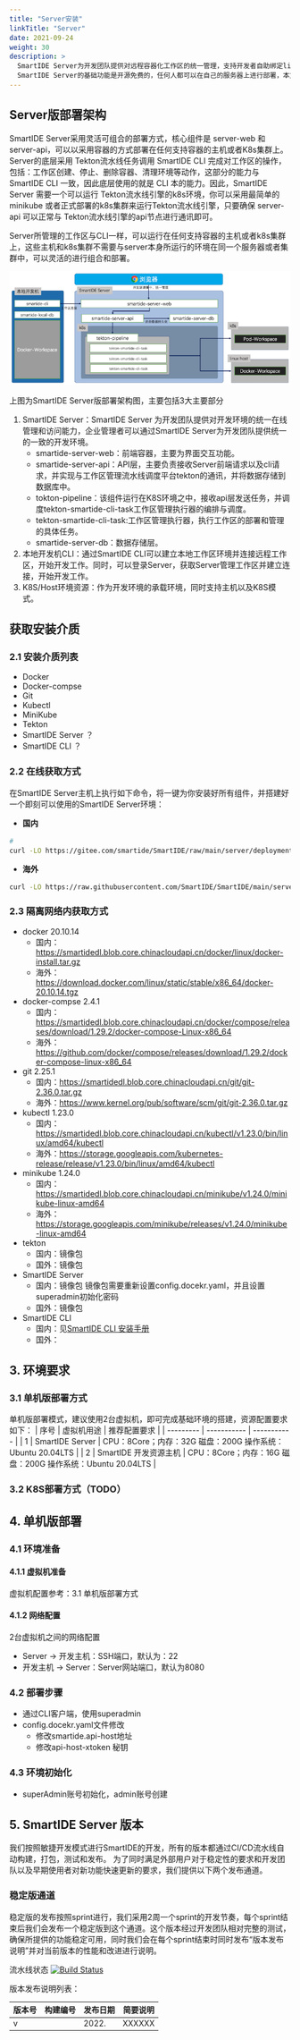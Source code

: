 ```yaml
---
title: "Server安装"
linkTitle: "Server"
date: 2021-09-24
weight: 30
description: >
  SmartIDE Server为开发团队提供对远程容器化工作区的统一管理，支持开发者自助绑定linux主机或者k8s集群作为工作区运行资源，并通过输入Git代码库地址来一键启动远程容器化工作区。
  SmartIDE Server的基础功能是开源免费的，任何人都可以在自己的服务器上进行部署，本文档描述如何完成Server的部署过程。
---
```


## Server版部署架构

SmartIDE Server采用灵活可组合的部署方式，核心组件是 server-web 和 server-api，可以以采用容器的方式部署在任何支持容器的主机或者K8s集群上。Server的底层采用 Tekton流水线任务调用 SmartIDE CLI 完成对工作区的操作，包括：工作区创建、停止、删除容器、清理环境等动作，这部分的能力与 SmartIDE CLI 一致，因此底层使用的就是 CLI 本的能力。因此，SmartIDE Server 需要一个可以运行 Tekton流水线引擎的k8s环境，你可以采用最简单的 minikube 或者正式部署的k8s集群来运行Tekton流水线引擎，只要确保 server-api 可以正常与 Tekton流水线引擎的api节点进行通讯即可。

Server所管理的工作区与CLI一样，可以运行在任何支持容器的主机或者k8s集群上，这些主机和k8s集群不需要与server本身所运行的环境在同一个服务器或者集群中，可以灵活的进行组合和部署。

![arch](images/server-arch.png)

上图为SmartIDE Server版部署架构图，主要包括3大主要部分

1. SmartIDE Server：SmartIDE Server 为开发团队提供对开发环境的统一在线管理和访问能力，企业管理者可以通过SmartIDE Server为开发团队提供统一的一致的开发环境。
    - smartide-server-web：前端容器，主要为界面交互功能。
    - smartide-server-api：API层，主要负责接收Server前端请求以及cli请求，并实现与工作区管理流水线调度平台tekton的通讯，并将数据存储到数据库中。
    - tokton-pipeline：该组件运行在K8S环境之中，接收api层发送任务，并调度tekton-smartide-cli-task工作区管理执行器的编排与调度。
    - tekton-smartide-cli-task:工作区管理执行器，执行工作区的部署和管理的具体任务。
    - smartide-server-db：数据存储层。
2. 本地开发机CLI：通过SmartIDE CLI可以建立本地工作区环境并连接远程工作区，开始开发工作。同时，可以登录Server，获取Server管理工作区并建立连接，开始开发工作。
3. K8S/Host环境资源：作为开发环境的承载环境，同时支持主机以及K8S模式。

## 获取安装介质
### 2.1 安装介质列表
- Docker
- Docker-compse
- Git
- Kubectl
- MiniKube
- Tekton
- SmartIDE Server ？
- SmartIDE CLI ？

### 2.2 在线获取方式
在SmartIDE Server主机上执行如下命令，将一键为你安装好所有组件，并搭建好一个即刻可以使用的SmartIDE Server环境：
- **国内**
```bash
# 
curl -LO https://gitee.com/smartide/SmartIDE/raw/main/server/deployment/offline/deployment_cn.sh | bash
```
- **海外**
```bash
curl -LO https://raw.githubusercontent.com/SmartIDE/SmartIDE/main/server/deployment/offline/deployment.sh | bash
```

### 2.3 隔离网络内获取方式
- docker 20.10.14
  - 国内：https://smartidedl.blob.core.chinacloudapi.cn/docker/linux/docker-install.tar.gz
  - 海外：https://download.docker.com/linux/static/stable/x86_64/docker-20.10.14.tgz
- docker-compse 2.4.1
  - 国内：https://smartidedl.blob.core.chinacloudapi.cn/docker/compose/releases/download/1.29.2/docker-compose-Linux-x86_64
  - 海外：https://github.com/docker/compose/releases/download/1.29.2/docker-compose-linux-x86_64
- git 2.25.1
  - 国内：https://smartidedl.blob.core.chinacloudapi.cn/git/git-2.36.0.tar.gz
  - 海外：https://www.kernel.org/pub/software/scm/git/git-2.36.0.tar.gz
- kubectl 1.23.0
  - 国内：https://smartidedl.blob.core.chinacloudapi.cn/kubectl/v1.23.0/bin/linux/amd64/kubectl
  - 海外：https://storage.googleapis.com/kubernetes-release/release/v1.23.0/bin/linux/amd64/kubectl
- minikube 1.24.0
  - 国内：https://smartidedl.blob.core.chinacloudapi.cn/minikube/v1.24.0/minikube-linux-amd64
  - 海外：https://storage.googleapis.com/minikube/releases/v1.24.0/minikube-linux-amd64
- tekton
  - 国内：镜像包
  - 国外：镜像包
- SmartIDE Server
  - 国内：镜像包  镜像包需要重新设置config.docekr.yaml，并且设置superadmin初始化密码
  - 国外：镜像包
- SmartIDE CLI
  - 国内：见[SmartIDE CLI 安装手册]()
  - 国外：

## 3. 环境要求
### 3.1 单机版部署方式
单机版部署模式，建议使用2台虚拟机，即可完成基础环境的搭建，资源配置要求如下：
| 序号      | 虚拟机用途         | 推荐配置要求         |
| --------- | ----------- | ----------- |
| 1 | SmartIDE Server | CPU：8Core；内存：32G  磁盘：200G 操作系统：Ubuntu 20.04LTS |
| 2 | SmartIDE 开发资源主机 | CPU：8Core；内存：16G  磁盘：200G 操作系统：Ubuntu 20.04LTS |
### 3.2 K8S部署方式（TODO）
## 4. 单机版部署
### 4.1 环境准备
#### 4.1.1 虚拟机准备
虚拟机配置参考：3.1 单机版部署方式
#### 4.1.2 网络配置
2台虚拟机之间的网络配置
- Server -> 开发主机：SSH端口，默认为：22
- 开发主机 -> Server：Server网站端口，默认为8080
### 4.2 部署步骤
- 通过CLI客户端，使用superadmin
- config.docekr.yaml文件修改
  - 修改smartide.api-host地址
  - 修改api-host-xtoken 秘钥
### 4.3 环境初始化
- superAdmin账号初始化，admin账号创建

## 5. SmartIDE Server 版本

我们按照敏捷开发模式进行SmartIDE的开发，所有的版本都通过CI/CD流水线自动构建，打包，测试和发布。
为了同时满足外部用户对于稳定性的要求和开发团队以及早期使用者对新功能快速更新的要求，我们提供以下两个发布通道。

### 稳定版通道

稳定版的发布按照sprint进行，我们采用2周一个sprint的开发节奏，每个sprint结束后我们会发布一个稳定版到这个通道。这个版本经过开发团队相对完整的测试，确保所提供的功能稳定可用，同时我们会在每个sprint结束时同时发布“版本发布说明”并对当前版本的性能和改进进行说明。

流水线状态 
[![Build Status](https://dev.azure.com/leansoftx/smartide/_apis/build/status/smartide-server?branchName=release/release-11)](https://dev.azure.com/leansoftx/smartide/_build/latest?definitionId=74&branchName=release/release-11)

版本发布说明列表：

| 版本号      | 构建编号 | 发布日期      |   简要说明   |
| ----------- | ----------- | ----------- | ----------- |
| v     |  | 2022. | XXXXXX  |



